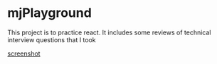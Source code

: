 # mjPlayground

This project is to practice react.
It includes some reviews of technical interview questions that I took

[screenshot](/Users/minjilee/Project/mjPlayground/src/assets/mjplayground.png)
